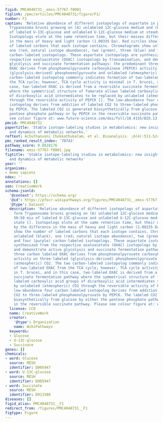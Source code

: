 ```yaml
---
figid: PMC4048731__emss-57767-f0001
figlink: /pmc/articles/PMC4048731/figure/F1/
number: F1
caption: 'Relative abundance of different isotopologs of aspartate in procyclic form
  Trypanosoma brucei growing on (A) unlabeled 12C-glucose medium and (B) a 50:50 mix
  of labeled U-13C-glucose and unlabeled U-12C-glucose medium at steady state [].
  Isotopologs elute at the same retention time, but their masses differ by the difference
  in the mass of heavy and light carbon (1.00335 Da). Red circles show the number
  of labeled carbons that each isotope contains. Chromatograms show unlabeled (black),
  one (red; natural isotope abundance), two (green), three (blue) and four (purple)
  carbon-labeled isotopologs. These aspartate isotopologs are synthesized from the
  respective oxaloacetate (OXAC) isotopologs by transamination, and demonstrate active
  glycolysis and succinate fermentation pathways: the predominant three carbon labeled
  OXAC derives from phosphoenolpyruvate carboxykinase (PEPCK) activity on three-labeled
  (glycolysis-derived) phosphoenolpyruvate and unlabeled (atmospheric) CO2. The two
  carbon-labeled isotopolog commonly indicates formation of two-labeled OXAC from
  the TCA cycle; however, TCA cycle activity is minimal in T. brucei, and in this
  case, two-labeled OXAC is derived from a reversible succinate fermentation pathway
  where the symmetrical structure of fumarate allows labeled carboxylic acid groups
  of dicarboxylic acid intermediates to be replaced by unlabeled (atmospheric) CO2
  through the reversible activity of PEPCK []. The low-abundance four carbon-labeled
  isotopolog derives from addition of labeled CO2 to three-labeled phosphoenolpyruvate
  by PEPCK. The labeled CO2 is generated biosynthetically from glucose by either the
  pentose phosphate pathway or by PEPCK in the reversible succinate pathway. Please
  see colour figure at: www.future-science.com/doi/full/10.4155/BIO.13.348'
pmcid: PMC4048731
papertitle: 'Stable isotope-labeling studies in metabolomics: new insights into structure
  and dynamics of metabolic networks.'
reftext: Achuthanunni Chokkathukalam, et al. Bioanalysis. ;6(4):511-524.
pmc_ranked_result_index: '70743'
pathway_score: 0.8628176
filename: emss-57767-f0001.jpg
figtitle: 'Stable isotope-labeling studies in metabolomics: new insights into structure
  and dynamics of metabolic networks'
year: ''
organisms:
- Homo sapiens
ndex: ''
annotations: []
seo: CreativeWork
schema-jsonld:
  '@context': https://schema.org/
  '@id': https://pfocr.wikipathways.org/figures/PMC4048731__emss-57767-f0001.html
  '@type': Dataset
  description: 'Relative abundance of different isotopologs of aspartate in procyclic
    form Trypanosoma brucei growing on (A) unlabeled 12C-glucose medium and (B) a
    50:50 mix of labeled U-13C-glucose and unlabeled U-12C-glucose medium at steady
    state []. Isotopologs elute at the same retention time, but their masses differ
    by the difference in the mass of heavy and light carbon (1.00335 Da). Red circles
    show the number of labeled carbons that each isotope contains. Chromatograms show
    unlabeled (black), one (red; natural isotope abundance), two (green), three (blue)
    and four (purple) carbon-labeled isotopologs. These aspartate isotopologs are
    synthesized from the respective oxaloacetate (OXAC) isotopologs by transamination,
    and demonstrate active glycolysis and succinate fermentation pathways: the predominant
    three carbon labeled OXAC derives from phosphoenolpyruvate carboxykinase (PEPCK)
    activity on three-labeled (glycolysis-derived) phosphoenolpyruvate and unlabeled
    (atmospheric) CO2. The two carbon-labeled isotopolog commonly indicates formation
    of two-labeled OXAC from the TCA cycle; however, TCA cycle activity is minimal
    in T. brucei, and in this case, two-labeled OXAC is derived from a reversible
    succinate fermentation pathway where the symmetrical structure of fumarate allows
    labeled carboxylic acid groups of dicarboxylic acid intermediates to be replaced
    by unlabeled (atmospheric) CO2 through the reversible activity of PEPCK []. The
    low-abundance four carbon-labeled isotopolog derives from addition of labeled
    CO2 to three-labeled phosphoenolpyruvate by PEPCK. The labeled CO2 is generated
    biosynthetically from glucose by either the pentose phosphate pathway or by PEPCK
    in the reversible succinate pathway. Please see colour figure at: www.future-science.com/doi/full/10.4155/BIO.13.348'
  license: CC0
  name: CreativeWork
  creator:
    '@type': Organization
    name: WikiPathways
  keywords:
  - Glucose
  - U-13C-glucose
  - Succinate
genes: []
chemicals:
- word: Glucose
  source: MESH
  identifier: D005947
- word: U-13C-glucose
  source: MESH
  identifier: D005947
- word: Succinate
  source: MESH
  identifier: D013386
diseases: []
figid_alias: PMC4048731__F1
redirect_from: /figures/PMC4048731__F1
figtype: Figure
---
```

